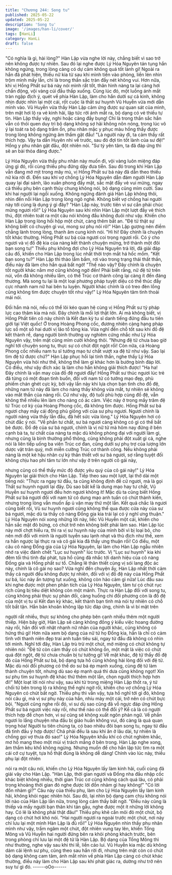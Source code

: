```yaml
---
title: "Chương 244: Song tu"
published: 2025-05-22
updated: 2025-05-22
description: 'Song tu'
image: '/images/han-li/cover/'
tags: [HanLi]
category: HanLi
draft: false
---
```


"Có nghĩa là gì, hài lòng?"
Hàn Lập vừa nghe lời này, chẳng biết vì sao trở nên không được
tự nhiên. Sau đó lại nghe được Lý Hóa Nguyên tán tụng hắn
không ngừng, trong lòng càng có dự cảm không quá tốt lành gì!
Ngoài ra hắn đã phát hiện, thiếu nữ kia từ sau khi mình tiến vào
phòng, liền lén nhìn trộm mình mấy lần, chỉ là trong thần sắc tràn
đầy nét không vui. Hơn nữa, khi vị Hồng Phất sư bá này nói mình
rất tốt, thân hình nàng ta lại càng hơi chấn động, vội vàng cúi đầu
thấp xuống.
Cùng lúc đó, một luồng ánh mắt tràn ngập địch ý, quét về phía
Hàn Lập, làm cho hắn dưới sự cả kinh, không nhịn được nhìn lại
một cái, rốt cuộc là thất sư huynh Vũ Huyễn vừa mới dẫn mình
vào.
Vũ Huyễn vừa thấy Hàn Lập cảm ứng được sự quan sát của
mình, trên mặt hơi lộ ra vẻ kinh hãi, lập tức rời ánh mắt ra, bộ
dạng có vẻ thiếu tự tin.
Hàn Lập thấy vậy, nghi hoặc càng đầy bụng! Chỉ là trong thần sắc
hắn vẫn có thói quen duy trì bộ dạng không sợ hãi không nôn
nóng, trong lúc vô ý lại toát ra bộ dạng trầm ổn, phu nhân mặc y
phục màu hồng thấy được trong lòng không ngừng âm thầm gật
đầu!
"Là người này đi, ta cảm thấy rất thích hợp. Vậy ta dẫn Huyên nhi
về trước, sau đó đợi tin tốt lành của sư đệ!" Hồng y phu nhân gật
đầu, đột nhiên nói.
"Sư tỷ yên tâm, ta đã đáp ứng thì sẽ an bài thỏa đáng được."

Lý Hóa Nguyên vừa thấy phu nhân này muốn đi, vội vàng luôn
miệng đáp ứng gì đó, rồi cùng thiếu phụ đứng dậy đưa tiễn. Sau
đó trong khi Hàn Lập vẫn đang mờ mịt trong mây mù, vị Hồng
Phất sư bá này đã dẫn theo thiếu nữ kia rời đi.
Đến sau khi vợ chồng Lý Hóa Nguyên dẫn đám người Hàn Lập
quay lại đại sảnh, lão xuân phong đầy mặt, sắc mặt đầy vẻ vui
mừng, ngay cả thiếu phụ bên cạnh thủy chung không nói, bộ
dạng cũng mỉm cười.
Sau khi hai người lại ngồi xuống. Không ngừng đánh giá Hàn Lập
không thôi, nhìn đến nỗi Hàn Lập trong lòng ngô nghê. Không biết
vợ chồng hai người này tới cùng là dụng ý gì đây?
"Hàn Lập này, trước tiên vi sư cần phải chúc mừng ngươi rồi!" Lý
Hóa Nguyên sau khi nhìn Hàn Lập một lượt đầy vẻ thích thú, đột
nhiên toát ra một câu nói không đầu không đuôi như vậy. Khiến
cho Hàn Lập trong lòng hồi hộp một chút, càng thêm bất an.
"Đệ tử thật sự không biết có chuyện gì vui, mong sư phụ nói rõ!"
Hàn Lập gượng nén điềm chẳng lành trong lòng, thanh âm cung
kính nói.
"Hì hì! Đây chính là chuyện tốt khác thường. Hồng Phất sư bá của
ngươi coi trọng ngươi rồi. Có ý cho ngươi và vị đồ đệ kia của nàng
kết thành chuyện mừng, trở thành một đôi bạn song tu!" Thiếu
phụ không đợi cho Lý Hóa Nguyên trả lời, đã giải đáp câu đố,
khiến cho Hàn Lập trong lúc nhất thời trợn mắt há hốc mồm.
"Kết bạn song tu?" Hàn Lập thì thào lẩm bẩm, rơi vào trong trạng
thái thất thần, điều này đã làm cho hắn quá bất ngờ!
"Thế nào vậy? Đây chính là chuyện tốt người khác nằm mơ cũng
không ngờ đến! Phải biết rằng, nữ đệ tử trên núi, vốn đã không
nhiều lắm, có thể Trúc cơ thành công lại càng ít đến đáng thương.
Mà song tu lại là một loại phương pháp tuyệt diệu có thể thúc đẩy
cực nhanh nam nữ hai bên tu luyện. Người khác chính là có treo
đèn lồng cũng không tìm được chuyện tốt như vậy!" Lý Hóa
Nguyên tâm tình thoải mái nói.

Đối hắn mà nói, nếu có thể lôi kéo quan hệ cùng vị Hồng Phất sư
tỷ pháp lực cao thâm kia mà nói. Đây chính là mối lợi thật lớn. Ai
mà không biết, vị Hồng Phất tiên cô này chính là Kết đan kỳ tu sĩ
danh tiếng đứng đầu tu tiên giới tại Việt quốc! Ở trong Hoàng
Phong cốc, đương nhiên càng hạng pháp lực số một số hai dưới
vị lão tổ tông kia.
Vừa nghĩ đến chỗ tốt sau khi đồ đệ kết thành rể, dạng người bình
thường uy nghiêm cứng nhắc như Lý Hóa Nguyên vậy, trên mặt
cũng mỉm cười không thôi.
"Nhưng đệ tử chưa bao giờ nghĩ tới chuyện song tu, thực sự có
chút đột ngột rồi! Còn nữa, cả Hoàng Phong cốc nhiều nam tu sĩ
tướng mạo tư chất vượt xa đệ tử như vậy. Sao lại tìm đệ tử được
chứ?" Hàn Lập phục hồi lại tinh thần, nghe thấy Lý Hóa Nguyên
vừa hỏi như thế, không thể làm gì khác hơn là bướng bỉnh đáp
lời. Có điều, như vậy đích xác là làm cho hắn không giải thích
được!
"Ha ha! Đây chính là vận may của đồ đệ ngươi đấy! Hồng Phất sư
thúc ngươi lúc trẻ đã từng có một đoạn tình buồn, đối với nam tử
có tướng mạo đẹp, phù phiếm chán ghét cực kỳ, bởi vậy lần này
khi lựa chọn bạn tình cho đồ đệ, những nam tử này đã làm cho
nàng thấy không vừa mắt, tự nhiên sẽ không vào mắt thần của
nàng rồi. Cứ như vậy, độ tuổi phù hợp cùng đồ đệ, vẫn không thể
nhiều lên làm cho nàng có ác cảm. Việc này ở trong mấy trăm đệ
tử Trúc cơ kỳ của Hoàng Phong cốc, đã không tìm được. Hồng
Phất sư bá ngươi chạy mấy cái động phủ giống với của sư phụ
ngươi. Ngươi chính là người nàng vừa thấy lần đầu, đã hết sức
vừa lòng." Lý Hóa Nguyên hơi có chút đắc ý nói.
"Về phần tư chất, sư bá ngươi càng không có gì có thể bắt bẻ
được. Đồ đệ của sư bá ngươi, chính là vị nữ tử mà hôm nay đứng
ở bên cạnh bà ta, tư chất của nàng ta mặc dù không phóng đại
với người làm gì, nhưng cũng là bình thường phổ thông, cũng
không phải đột xuất gì cả, nghe nói là liên tiếp uống ba viên Trúc
cơ đan, cũng dưới sự phụ trợ của lượng lớn dược vật trân quý,
mới miễn cưỡng Trúc cơ thành công. Nếu không phải nàng là một
kẻ hậu nhân cự kỳ thân thiết với sư bá ngươi, sợ rằng tuyệt đối
không chịu hao phí tâm tư lớn như vậy ở trên người cô gái này,

nhưng cũng có thể thấy mức độ được yêu quý của cô gái này!" Lý
Hóa Nguyên lại giải thích cho Hàn Lập.
Tiếp theo sau một lượt, lại thở dài một tiếng nói:
"Thực ra ngay từ đầu, ta cũng không định đề cử ngươi, mà là gọi
Thất sư huynh ngươi lại đây. Dù sao bất kể là dung mạo hay tư
chất, Vũ Huyễn sư huynh ngươi đều hơn ngươi không ít! Mặc dù
ta cũng biết Hồng Phất sư bá ngươi đối với nam tử có dung mạo
anh tuấn có chút thành kiến, nhưng trong lòng vẫn muốn ấp ủ vận
may thử một lần. Kết quả chắc là ngươi cũng biết rồi, Vũ sư
huynh ngươi cũng không thể qua được cửa này của sư bá ngươi,
mặc dù ta thấy cô nàng Đổng gia kia trái lại có ý nghĩ ưng thuận."
Lý Hóa Nguyên nói xong những lời này, liếc Vũ Huyễn một cái,
khiến cho hắn sắc mặt đỏ bừng, có chút trở nên không biết phải
làm sao.
Hàn Lập lúc này mới chợt hiểu ra, thì ra vị sư huynh này của mình
bởi vì bị loại bỏ, cho nên mới đối với mình là người tuyển sau
lạnh nhạt và thù địch như thế, xem ra hắn ngược lại thực ra và cô
gái kia đã thấy ưng thuận rồi! Có điều, một câu cô nàng Đổng gia
của Lý Hóa Nguyên, lại làm cho Hàn Lập ngẫu nhiên nhớ ra việc
đánh chết "Lục sư huynh" lúc trước.
Vị "Lục sư huynh" kia khi đêm tối thú tính đại phát, tựa hồ cũng đã
nhắc tới danh hiệu của cô nàng Đổng gia và Hồng phất sư tổ.
Chẳng lẽ thân thiết cùng vị sói lang độc ác này, chính là cô gái nọ
sao?
Vừa nghĩ đến chuyện ấy, Hàn Lập nhất thời cảm thấy cả người
đều không được tự nhiên, đối với vị đồ đệ này của Hồng Phất sư
bá, lúc này ấn tượng tụt xuống, không còn hảo cảm gì nữa! Lúc
đầu sau khi nghe được một phen phân tích của Lý Hóa Nguyên,
tâm tư có chút rục rịch cũng bị tiêu diệt không còn một mảnh.
Thực ra Hàn Lập đối với song tu, cũng không phải thực sự phản
đối, càng huống chi đối phương còn là đồ đệ của một vị tu sĩ Kết
đan kỳ khác, kết thành bạn tình mà nói tự nhiên có chỗ tốt bất tận.
Hắn băn khoăn không lập tức đáp ứng, chính là vì bí mật trên

người rất nhiều, thực sự không cho phép bên cạnh nhiều thêm
một người thiếp.
Hiện bây giờ, Hàn Lập sẽ càng không đồng ý kiểu việc hoang
đường này rồi, hắn đối với nhặt nhạnh nữ nhân của người khác,
cũng không có hứng thú gì! Hơn nữa xem bộ dạng của nữ tử họ
Đổng kia, hẳn là chỉ có cảm tình với thanh niên đẹp trai anh tuấn
tiêu sái, ngay từ đầu đã không có nhìn tới mình.
Nghĩ tới đây, Hàn Lập trù trừ một chút, mở miệng có chút không
tự nhiên nói:
"Đệ tử còn cảm thấy có chút không ổn, một mặt là việc có chút
quá đột ngột, đệ tử chưa chuẩn bị tư tưởng gì! Về mặt khác, đệ tử
thấy đồ đệ đó của Hồng Phất sư bá, bộ dạng tựa hồ cũng không
hài lòng đối với đệ tử. Mặc dù nói đối phương có thể do sư bá ép
mạnh xuống, cùng đệ tử làm thành chuyện tốt, nhưng dù sao ép
mạnh quá thì dưa cũng không ngọt! Xin sư phụ tìm sư huynh đệ
khác thử thêm một lần, chọn người thích hợp hơn đi!"
Một loạt lời nói như vậy, sau khi từ trong miệng Hàn Lập thốt ra, ý
tứ chối từ bên trong lộ ra không thể nghi ngờ rồi, khiến cho vợ
chồng Lý Hóa Nguyên có chút bất ngờ.
Thiếu phụ thì vẫn vậy, tựa hồ nghĩ tới gì đó, không nói câu gì, mà
vị sư phụ này của hắn, nhíu mày một cái, trở nên có chút bực bội.
"Ngươi cũng nghe rồi đó, vi sư dù sao cũng đã vỗ ngực đáp ứng
Hồng Phất sư bá ngươi việc này rồi, như thế nào có thể đổi ý? Kể
cả là có người thích hợp để chọn hơn, vi sư cũng sẽ không xuất
ngôn phản ngữ. Về phần ngươi lo lắng chuyện nha đầu bị giáo
huấn không vui, đó càng là quá quan trọng hóa! Người tu tiên
chúng ta, có bao nhiêu đôi bạn song tu, ngay từ đầu đã tình đầu ý
hợp được! Chả phải đều là sau khi ăn ở lâu dài, tự nhiên là chồng
gọi vợ thưa đó sao!" Lý Hóa Nguyên khẩu khí có chút nghiêm
khắc, mơ hồ mang theo một mùi vị trách mắng ở bên trong.
Hàn Lập nghe xong, âm thầm kêu khổ không ngừng. Nhưng
muốn để cho hắn lập tức tìm ra một cái cớ cự tuyệt, tựa hồ thật
đúng là không dễ dàng! Chính vào lúc này, thiếu phụ lại đột nhiên

nói ra một câu nói, khiến cho Lý Hóa Nguyên lấy làm kinh hãi,
cuối cùng đã giải vây cho Hàn Lập.
"Hàn Lập, thời gian ngươi và Đổng nha đầu nhập cốc khác biệt
không nhiều, thời gian Trúc cơ cũng không cách quá lâu, có phải
trong khoảng thời gian đó nghe được lời đồn nhảm gì hay không!"
"Có lời đồn nhảm gì?" Câu này của thiếu phụ, làm cho Lý Hóa
Nguyên lấy làm kinh hãi, không khỏi ngạc nhiên hỏi. Sau đó, lại
nhìn bộ dạng cam chịu không nói lời nào của Hàn Lập lần nữa,
trong lòng cảm thấy bất ngờ.
"Điều này cũng là thiếp và mấy người bạn thân khi tán gẫu, nghe
được một ít những lời không hay. Có lẽ là không phải thật đâu!"
Thiếu phụ khẽ cắn môi đỏ một chút, bộ dạng có chút hơi khó nói.
"Hai người ngươi ra ngoài trước một chút, nơi này chỉ lưu lại một
mình Hàn Lập là đủ rồi!" Lý Hóa Nguyên nhìn thấy phu nhân mình
như vậy, trầm ngâm một chút, đột nhiên vung tay lên, khiến Tống
Mông và Vũ Huyễn hai người đứng bên ra khỏi phòng khách
trước, bên trong phòng chỉ lưu lại một đệ tử là Hàn Lập.
Bộ dạng của Tống Mông thì như thường, nghe vậy sau khi thi lễ,
liền cáo lui. Vũ Huyễn kia mặc dù không dám cãi lệnh sư phụ,
cũng theo sau hắn rời đi, nhưng trên mặt còn có chút bộ dạng
không cam tâm, ánh mắt nhìn về phía Hàn Lập càng có chút khác
thường, điều này làm cho Hàn Lập sau khi phát giác ra, dường
như trở nên suy tư gì đó.
------oOo------
